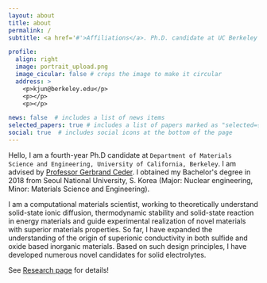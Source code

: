 ```yaml
---
layout: about
title: about
permalink: /
subtitle: <a href='#'>Affiliations</a>. Ph.D. candidate at UC Berkeley & Lawrence Berkeley National Laboratory

profile:
  align: right
  image: portrait_upload.png
  image_cicular: false # crops the image to make it circular
  address: >
    <p>kjun@berkeley.edu</p>
    <p></p>
    <p></p>

news: false  # includes a list of news items
selected_papers: true # includes a list of papers marked as "selected={true}"
social: true  # includes social icons at the bottom of the page
---
```

Hello, I am a fourth-year Ph.D candidate at `Department of Materials Science and Engineering, University of California, Berkeley`. I am advised by [Professor Gerbrand Ceder](https://ceder.berkeley.edu). I obtained my Bachelor's degree in 2018 from Seoul National University, S. Korea (Major: Nuclear engineering, Minor: Materials Science and Engineering).

I am a computational materials scientist, working to theoretically understand solid-state ionic diffusion, thermodynamic stability and solid-state reaction in energy materials and guide experimental realization of novel materials with superior materials properties. So far, I have expanded the understanding of the origin of superionic conductivity in both sulfide and oxide based inorganic materials. Based on such design principles, I have developed numerous novel candidates for solid electrolytes.

See [Research page](/al-folio/research) for details! 

<!-- 

Write your biography here. Tell the world about yourself. Link to your favorite [subreddit](http://reddit.com). You can put a picture in, too. The code is already in, just name your picture `prof_pic.jpg` and put it in the `img/` folder.

Put your address / P.O. box / other info right below your picture. You can also disable any these elements by editing `profile` property of the YAML header of your `_pages/about.md`. Edit `_bibliography/papers.bib` and Jekyll will render your [publications page](/al-folio/publications/) automatically.

Link to your social media connections, too. This theme is set up to use [Font Awesome icons](http://fortawesome.github.io/Font-Awesome/) and [Academicons](https://jpswalsh.github.io/academicons/), like the ones below. Add your Facebook, Twitter, LinkedIn, Google Scholar, or just disable all of them.
regular html comment --> 
